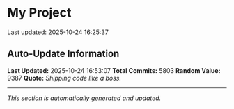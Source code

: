 # My Project


Last updated: 2025-10-24 16:25:37


















































































































































































































































































































































































































































































































































































































































































































































































































































































































































































































































































































































































































































































































































































































































































































































































































































































































































































































































































































































































































































































































































































































































































































































































































































































































































































































































































































































































































































































































































































































































































































































































































































































































































































































































































































































































































































































































































































































































































































































































































































































































































































































































































































































































































































































































































































































































































































































































































































































































































































































































































































































































































































































































































































































































































































































































































































































































































































































































































































































































































































































































































































































































































































































































































































## Auto-Update Information

**Last Updated:** 2025-10-24 16:53:07
**Total Commits:** 5803
**Random Value:** 9387
**Quote:** _Shipping code like a boss._

---
_This section is automatically generated and updated._